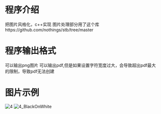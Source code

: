 # 程序介绍
把图片风格化，c++实现
图片处理部分用了这个库https://github.com/nothings/stb/tree/master

# 程序输出格式
可以输出png图片
可以输出pdf,但是如果设置字符宽度过大，会导致超出pdf最大的限制，导致pdf无法创建

# 图片示例
![4](https://github.com/user-attachments/assets/72ce2168-044b-41ff-9d16-304f636d8115)
![4_BlackOnWhite](https://github.com/user-attachments/assets/17ac514f-c82b-4ad1-beb1-5325d8ee940b)



